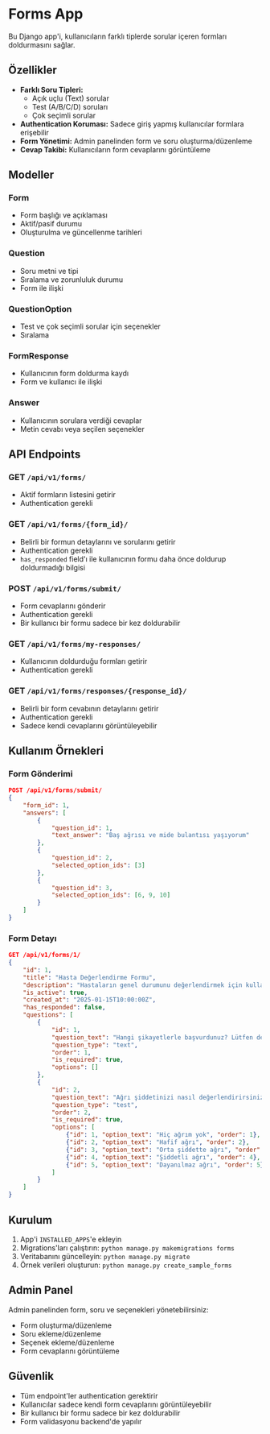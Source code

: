 # Forms App

Bu Django app'i, kullanıcıların farklı tiplerde sorular içeren formları doldurmasını sağlar.

## Özellikler

- **Farklı Soru Tipleri:**
  - Açık uçlu (Text) sorular
  - Test (A/B/C/D) soruları
  - Çok seçimli sorular
- **Authentication Koruması:** Sadece giriş yapmış kullanıcılar formlara erişebilir
- **Form Yönetimi:** Admin panelinden form ve soru oluşturma/düzenleme
- **Cevap Takibi:** Kullanıcıların form cevaplarını görüntüleme

## Modeller

### Form
- Form başlığı ve açıklaması
- Aktif/pasif durumu
- Oluşturulma ve güncellenme tarihleri

### Question
- Soru metni ve tipi
- Sıralama ve zorunluluk durumu
- Form ile ilişki

### QuestionOption
- Test ve çok seçimli sorular için seçenekler
- Sıralama

### FormResponse
- Kullanıcının form doldurma kaydı
- Form ve kullanıcı ile ilişki

### Answer
- Kullanıcının sorulara verdiği cevaplar
- Metin cevabı veya seçilen seçenekler

## API Endpoints

### GET `/api/v1/forms/`
- Aktif formların listesini getirir
- Authentication gerekli

### GET `/api/v1/forms/{form_id}/`
- Belirli bir formun detaylarını ve sorularını getirir
- Authentication gerekli
- `has_responded` field'ı ile kullanıcının formu daha önce doldurup doldurmadığı bilgisi

### POST `/api/v1/forms/submit/`
- Form cevaplarını gönderir
- Authentication gerekli
- Bir kullanıcı bir formu sadece bir kez doldurabilir

### GET `/api/v1/forms/my-responses/`
- Kullanıcının doldurduğu formları getirir
- Authentication gerekli

### GET `/api/v1/forms/responses/{response_id}/`
- Belirli bir form cevabının detaylarını getirir
- Authentication gerekli
- Sadece kendi cevaplarını görüntüleyebilir

## Kullanım Örnekleri

### Form Gönderimi

```json
POST /api/v1/forms/submit/
{
    "form_id": 1,
    "answers": [
        {
            "question_id": 1,
            "text_answer": "Baş ağrısı ve mide bulantısı yaşıyorum"
        },
        {
            "question_id": 2,
            "selected_option_ids": [3]
        },
        {
            "question_id": 3,
            "selected_option_ids": [6, 9, 10]
        }
    ]
}
```

### Form Detayı

```json
GET /api/v1/forms/1/
{
    "id": 1,
    "title": "Hasta Değerlendirme Formu",
    "description": "Hastaların genel durumunu değerlendirmek için kullanılan form",
    "is_active": true,
    "created_at": "2025-01-15T10:00:00Z",
    "has_responded": false,
    "questions": [
        {
            "id": 1,
            "question_text": "Hangi şikayetlerle başvurdunuz? Lütfen detaylı olarak açıklayın.",
            "question_type": "text",
            "order": 1,
            "is_required": true,
            "options": []
        },
        {
            "id": 2,
            "question_text": "Ağrı şiddetinizi nasıl değerlendirirsiniz?",
            "question_type": "test",
            "order": 2,
            "is_required": true,
            "options": [
                {"id": 1, "option_text": "Hiç ağrım yok", "order": 1},
                {"id": 2, "option_text": "Hafif ağrı", "order": 2},
                {"id": 3, "option_text": "Orta şiddette ağrı", "order": 3},
                {"id": 4, "option_text": "Şiddetli ağrı", "order": 4},
                {"id": 5, "option_text": "Dayanılmaz ağrı", "order": 5}
            ]
        }
    ]
}
```

## Kurulum

1. App'i `INSTALLED_APPS`'e ekleyin
2. Migrations'ları çalıştırın: `python manage.py makemigrations forms`
3. Veritabanını güncelleyin: `python manage.py migrate`
4. Örnek verileri oluşturun: `python manage.py create_sample_forms`

## Admin Panel

Admin panelinden form, soru ve seçenekleri yönetebilirsiniz:
- Form oluşturma/düzenleme
- Soru ekleme/düzenleme
- Seçenek ekleme/düzenleme
- Form cevaplarını görüntüleme

## Güvenlik

- Tüm endpoint'ler authentication gerektirir
- Kullanıcılar sadece kendi form cevaplarını görüntüleyebilir
- Bir kullanıcı bir formu sadece bir kez doldurabilir
- Form validasyonu backend'de yapılır

